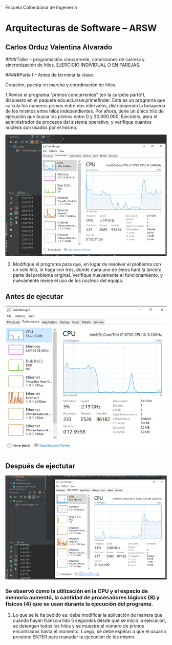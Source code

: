Escuela Colombiana de Ingeniería

# Arquitecturas de Software – ARSW
## Carlos Orduz Valentina Alvarado

####Taller – programación concurrente, condiciones de carrera y sincronización de hilos. EJERCICIO INDIVIDUAL O EN PAREJAS.

#####Parte I – Antes de terminar la clase.

Creación, puesta en marcha y coordinación de hilos.

1.Revise el programa “primos concurrentes” (en la carpeta parte1), dispuesto en el paquete edu.eci.arsw.primefinder. Este es un programa que calcula los números primos entre dos intervalos, distribuyendo la búsqueda de los mismos entre hilos independientes. Por ahora, tiene un único hilo de ejecución que busca los primos entre 0 y 30.000.000. Ejecútelo, abra el administrador de procesos del sistema operativo, y verifique cuantos núcleos son usados por el mismo.

![](https://github.com/CarlosOrduz777/ARSW-LAB02P1/blob/master/images/cores-1Thread.PNG)

2. Modifique el programa para que, en lugar de resolver el problema con un solo hilo, lo haga con tres, donde cada uno de éstos hará la tarcera parte del problema original. Verifique nuevamente el funcionamiento, y nuevamente revise el uso de los núcleos del equipo.

## Antes de ejecutar
![](https://github.com/CarlosOrduz777/ARSW-LAB02P1/blob/master/images/3Threads-before.PNG)

## Después de ejectutar

![](https://github.com/CarlosOrduz777/ARSW-LAB02P1/blob/master/images/3threads-after.PNG)

### Se observó como la utilización en la CPU y el espacio de memoria aumentó, la cantidad de procesadores lógicos (8) y físicos (4) que se usan durante la ejecución del programa.

3. Lo que se le ha pedido es: debe modificar la aplicación de manera que cuando hayan transcurrido 5 segundos desde que se inició la ejecución, se detengan todos los hilos y se muestre el número de primos encontrados hasta el momento. Luego, se debe esperar a que el usuario presione ENTER para reanudar la ejecución de los mismo.

